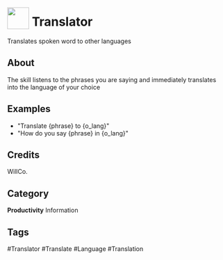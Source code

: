 # <img src="https://raw.githack.com/FortAwesome/Font-Awesome/master/svgs/solid/language.svg" card_color="#9DF2B4" width="50" height="50" style="vertical-align:bottom"/> Translator
Translates spoken word to other languages

## About
The skill listens to the phrases you are saying and immediately translates into the language of your choice

## Examples
* "Translate {phrase} to {o_lang}"
* "How do you say {phrase} in {o_lang}"

## Credits
WillCo.

## Category
**Productivity**
Information

## Tags
#Translator
#Translate
#Language
#Translation

